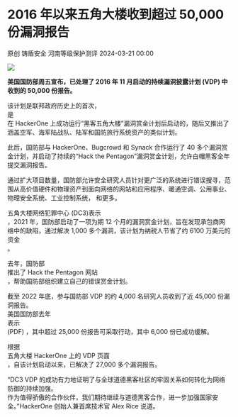 #  2016 年以来五角大楼收到超过 50,000 份漏洞报告   
原创 铸盾安全  河南等级保护测评   2024-03-21 00:00  
  
![](https://mmbiz.qpic.cn/sz_mmbiz_jpg/sNicKB84ZxoHEJI8LrHDHGwhWp1SNNjquH4EKye9f7LxhwagfYAkttR6p1zXcJ3ILb4CQicCp1ssh1RzibphmUsRw/640?wx_fmt=jpeg&from=appmsg "")  
  
**美国国防部周五宣布，已处理了 2016 年 11 月启动的持续漏洞披露计划 (VDP) 中收到的 50,000 份报告。**  
  
该计划是联邦政府历史上的首次，  
是  
在 HackerOne 上成功运行“黑客五角大楼”漏洞赏金计划后启动的，随后又推出了涵盖空军、海军陆战队、陆军和国防旅行系统资产的类似计划。  
  
此后，国防部与 HackerOne、Bugcrowd 和 Synack 合作运行了 40 多个漏洞赏金计划，并启动了持续的“Hack the Pentagon”漏洞赏金计划，允许白帽黑客全年提交漏洞报告。  
  
  
  
通过扩大项目数量，国防部允许安全研究人员针对更广泛的系统进行错误搜寻，范围从高价值硬件和物理资产到面向网络的网站和应用程序、暖通空调、公用事业、物理安全系统、工业控制系统， 和更多。  
  
  
五角大楼网络犯罪中心 (DC3)表示  
，2021 年，国防部启动了一项为期 12 个月的漏洞赏金计划，旨在发现承包商网络中的缺陷，通过解决 1,000 多个漏洞，该计划为纳税人节省了约 6100 万美元的资金  
。  
  
去年，国防部  
推出了 Hack the Pentagon 网站  
，帮助国防部组织建立自己的错误赏金计划。  
  
截至 2022 年底，参与国防部 VDP 的约 4,000 名研究人员收到了近 45,000 份漏洞报告。  
美国国防部去年   
表示  
(PDF) ，其中超过 25,000 份报告可采取行动，其中 6,000 份已成功缓解。  
  
根据  
五角大楼 HackerOne 上的 VDP 页面  
，自该计划启动以来，已解决了 27,000 多个漏洞报告。  
  
“DC3 VDP 的成功有力地证明了与全球道德黑客社区的牢固关系如何转化为网络防御的持续加强。  
作为值得骄傲的合作伙伴，我们期待继续与道德黑客合作，进一步加强国家安全。”HackerOne 创始人兼首席技术官 Alex Rice 说道。  
  
